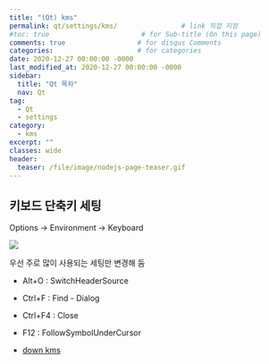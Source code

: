 ```yaml
---
title: "(Qt) kms"
permalink: qt/settings/kms/                # link 직접 지정
#toc: true                       # for Sub-title (On this page)
comments: true                  # for disqus Comments
categories:                     # for categories
date: 2020-12-27 00:00:00 -0000
last_modified_at: 2020-12-27 00:00:00 -0000
sidebar:
  title: "Qt 목차"
  nav: Qt
tag:
  - Qt
  - settings
category:
  - kms
excerpt: ""
classes: wide
header:
  teaser: /file/image/nodejs-page-teaser.gif
---
```


## 키보드 단축키 세팅

Options -> Environment -> Keyboard

![](/file/image/qt-settings-kms-1.png)

우선 주로 많이 사용되는 세팅만 변경해 둠

* Alt+O : SwitchHeaderSource
* Ctrl+F : Find - Dialog
* Ctrl+F4 : Close
* F12 : FollowSymbolUnderCursor

* [down kms](/file/etc/201227_easycoding-7_kms.kms)